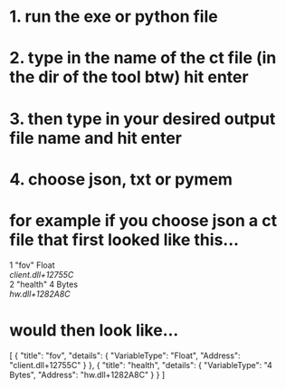 # 1. run the exe or python file
# 2. type in the name of the ct file (in the dir of the tool btw) hit enter
# 3. then type in your desired output file name and hit enter
# 4. choose json, txt or pymem
# for example if you choose json a ct file that first looked like this...
<?xml version="1.0" encoding="utf-8"?>
<CheatTable CheatEngineTableVersion="46">
  <CheatEntries>
    <CheatEntry>
      <ID>1</ID>
      <Description>"fov"</Description>
      <VariableType>Float</VariableType>
      <Address>client.dll+12755C</Address>
    </CheatEntry>
    <CheatEntry>
      <ID>2</ID>
      <Description>"health"</Description>
      <VariableType>4 Bytes</VariableType>
      <Address>hw.dll+1282A8C</Address>
    </CheatEntry>
  </CheatEntries>
  <UserdefinedSymbols/>
</CheatTable>

# would then look like...
[
  {
    "title": "fov",
    "details": {
      "VariableType": "Float",
      "Address": "client.dll+12755C"
    }
  },
  {
    "title": "health",
    "details": {
      "VariableType": "4 Bytes",
      "Address": "hw.dll+1282A8C"
    }
  }
]
